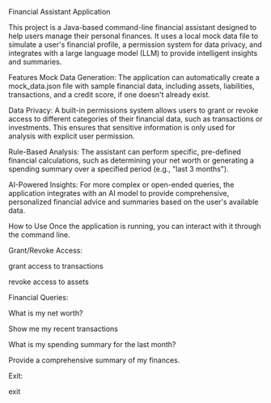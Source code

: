 Financial Assistant Application

This project is a Java-based command-line financial assistant designed to help users manage their personal finances. It uses a local mock data file to simulate a user's financial profile, a permission system for data privacy, and integrates with a large language model (LLM) to provide intelligent insights and summaries.

Features
Mock Data Generation: The application can automatically create a mock_data.json file with sample financial data, including assets, liabilities, transactions, and a credit score, if one doesn't already exist.

Data Privacy: A built-in permissions system allows users to grant or revoke access to different categories of their financial data, such as transactions or investments. This ensures that sensitive information is only used for analysis with explicit user permission.

Rule-Based Analysis: The assistant can perform specific, pre-defined financial calculations, such as determining your net worth or generating a spending summary over a specified period (e.g., "last 3 months").

AI-Powered Insights: For more complex or open-ended queries, the application integrates with an AI model to provide comprehensive, personalized financial advice and summaries based on the user's available data.

How to Use
Once the application is running, you can interact with it through the command line.

Grant/Revoke Access:

grant access to transactions

revoke access to assets

Financial Queries:

What is my net worth?

Show me my recent transactions

What is my spending summary for the last month?

Provide a comprehensive summary of my finances.

Exit:

exit
